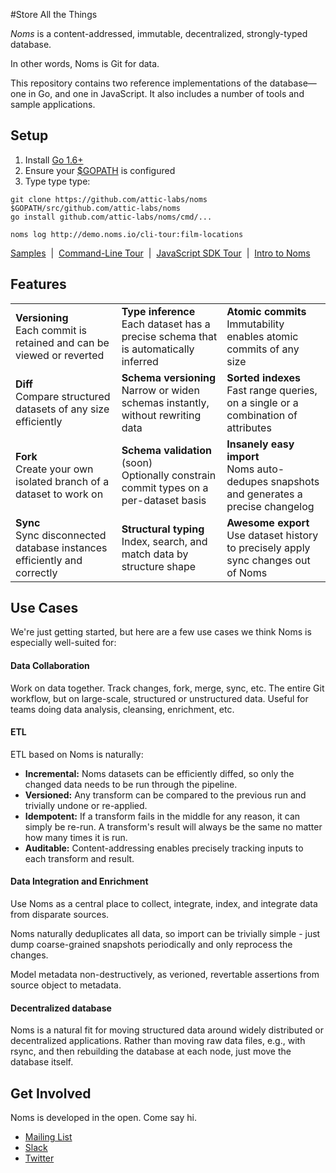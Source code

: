 #Store All the Things

*Noms* is a content-addressed, immutable, decentralized, strongly-typed database.

In other words, Noms is Git for data.

This repository contains two reference implementations of the database—one in Go, and one in JavaScript. It also includes a number of tools and sample applications.

## Setup

1. Install [Go 1.6+](https://golang.org/dl/)
2. Ensure your [$GOPATH](https://github.com/golang/go/wiki/GOPATH) is configured
3. Type type type:
```
git clone https://github.com/attic-labs/noms $GOPATH/src/github.com/attic-labs/noms
go install github.com/attic-labs/noms/cmd/...

noms log http://demo.noms.io/cli-tour:film-locations
```
[Samples](samples/)&nbsp; | &nbsp;[Command-Line Tour](doc/cli-tour.md)&nbsp; | &nbsp;[JavaScript SDK Tour](doc/js-tour.md)&nbsp; | &nbsp;[Intro to Noms](doc/intro.md)


## Features

<table>
  <tr>
    <td><b>Versioning</b><br>
        Each commit is retained and can be viewed or reverted
    <td><b>Type inference</b><br>
        Each dataset has a precise schema that is automatically inferred
    <td><b>Atomic commits</b><br>
        Immutability enables atomic commits of any size
  <tr>
    <td><b>Diff</b><br>
      Compare structured datasets of any size efficiently
    <td><b>Schema versioning</b><br>
      Narrow or widen schemas instantly, without rewriting data
    <td><b>Sorted indexes</b><br>
      Fast range queries, on a single or a combination of attributes
  <tr>
    <td><b>Fork</b><br>
      Create your own isolated branch of a dataset to work on
    <td><b>Schema validation</b> (soon)<br>
      Optionally constrain commit types on a per-dataset basis
    <td><b>Insanely easy import</b><br>
      Noms auto-dedupes snapshots and generates a precise changelog
  <tr>
    <td><b>Sync</b><br>
      Sync disconnected database instances efficiently and correctly
    <td><b>Structural typing</b><br>
      Index, search, and match data by structure shape
    <td><b>Awesome export</b><br>
      Use dataset history to precisely apply sync changes out of Noms
</table>


## Use Cases

We're just getting started, but here are a few use cases we think Noms is especially well-suited for:

#### Data Collaboration

Work on data together. Track changes, fork, merge, sync, etc. The entire Git workflow, but on large-scale, structured or unstructured data. Useful for teams doing data analysis, cleansing, enrichment, etc.

#### ETL

ETL based on Noms is naturally:

* **Incremental:** Noms datasets can be efficiently diffed, so only the changed data needs to be run through the pipeline.
* **Versioned:** Any transform can be compared to the previous run and trivially undone or re-applied.
* **Idempotent:** If a transform fails in the middle for any reason, it can simply be re-run. A transform's result will always be the same no matter how many times it is run.
* **Auditable:** Content-addressing enables precisely tracking inputs to each transform and result.

#### Data Integration and Enrichment

Use Noms as a central place to collect, integrate, index, and integrate data from disparate sources.

Noms naturally deduplicates all data, so import can be trivially simple - just dump coarse-grained snapshots periodically and only reprocess the changes.

Model metadata non-destructively, as verioned, revertable assertions from source object to metadata.

#### Decentralized database

Noms is a natural fit for moving structured data around widely distributed or decentralized applications. Rather than moving raw data files, e.g., with rsync, and then rebuilding the database at each node, just move the database itself.


## Get Involved

Noms is developed in the open. Come say hi.

- [Mailing List](https://groups.google.com/forum/#!forum/nomsdb)
- [Slack](atticlabs.slack.com/messages/dev)
- [Twitter](https://twitter.com/nomsdb)
